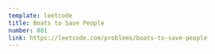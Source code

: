 ```yaml
---
template: leetcode
title: Boats to Save People
number: 881
link: https://leetcode.com/problems/boats-to-save-people
---
```

